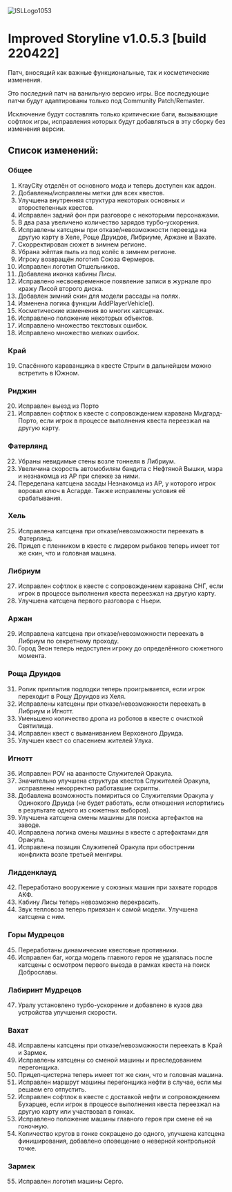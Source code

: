 ![ISLLogo1053](https://i.imgur.com/EtEKwBH.png)
# Improved Storyline v1.0.5.3 [build 220422]

Патч, вносящий как важные функциональные, так и косметические изменения.

Это последний патч на ванильную версию игры. Все последующие патчи будут адаптированы только под Community Patch/Remaster. 

Исключение будут составлять только критические баги, вызывающие софтлок игры, исправления которых будут добавляться в эту сборку без изменения версии.

## Список изменений:

### Общее

1. KrayCity отделён от основного мода и теперь доступен как аддон.
2. Добавлены/исправлены метки для всех квестов.
3. Улучшена внутренняя структура некоторых основных и второстепенных квестов.
4. Исправлен задний фон при разговоре с некоторыми персонажами.
5. В два раза увеличено количество зарядов турбо-ускорения.
6. Исправлены катсцены при отказе/невозможности переезда на другую карту в Хеле, Роще Друидов, Либриуме, Аржане и Вахате.
7. Скорректирован сюжет в зимнем регионе.
8. Убрана жёлтая пыль из под колёс в зимнем регионе.
9. Игроку возвращён логотип Союза Фермеров.
10. Исправлен логотип Отшельников.
11. Добавлена иконка кабины Лисы.
12. Исправлено несвоевременное появление записи в журнале про кражу Лисой второго диска.
13. Добавлен зимний скин для модели рассады на полях.
14. Изменена логика функции AddPlayerVehicle().
15. Косметические изменения во многих катсценах.
16. Исправлено положение некоторых объектов.
17. Исправлено множество текстовых ошибок.
18. Исправлено множество мелких ошибок.

### Край

19. Спасённого караванщика в квесте Стрыги в дальнейшем можно встретить в Южном.

### Риджин

20. Исправлен выезд из Порто
21. Исправлен софтлок в квесте с сопровождением каравана Мидгард-Порто, если игрок в процессе выполнения квеста переезжал на другую карту.

### Фатерлянд

22. Убраны невидимые стены возле тоннеля в Либриум.
23. Увеличина скорость автомобилям бандита с Нефтяной Вышки, мэра и незнакомца из АР при слежке за ними.
24. Переделана катсцена засады Незнакомца из АР, у которого игрок воровал ключ в Асгарде. Также исправлены условия её срабатывания.

### Хель

25. Исправлена катсцена при отказе/невозможности переехать в Фатерлянд.
26. Прицеп с пленником в квесте с лидером рыбаков теперь имеет тот же скин, что и головная машина.

### Либриум

27. Исправлен софтлок в квесте с сопровождением каравана СНГ, если игрок в процессе выполнения квеста переезжал на другую карту.
28. Улучшена катсцена первого разговора с Ньери.

### Аржан

29. Исправлена катсцена при отказе/невозможности переехать в Либриум по секретному проходу.
30. Город Зеон теперь недоступен игроку до определённого сюжетного момента.

### Роща Друидов

31. Ролик приплытия подлодки теперь проигрывается, если игрок переходит в Рощу Друидов из Хеля.
32. Исправлены катсцены при отказе/невозможности переехать в Либриум и Игнотт.
33. Уменьшено количество дропа из роботов в квесте с очисткой Святилища.
34. Исправлен квест с выманиванием Верховного Друида.
35. Улучшен квест со спасением жителей Улука.

### Игнотт

36. Исправлен POV на аванпосте Служителей Оракула.
37. Значительно улучшена структура квестов Служителей Оракула, исправлены некорректно работавшие скрипты.
38. Добавлена возможность помириться со Служителями Оракула у Одинокого Друида (не будет работать, если отношения испортились в результате одного из сюжетных выборов).
39. Улучшена катсцена смены машины для поиска артефактов на заводе.
40. Исправлена логика смены машины в квесте с артефактами для Оракула.
41. Исправлена позиция Служителей Оракула при обострении конфликта возле третьей менгиры.

### Лидденклауд

42. Переработано вооружение у союзных машин при захвате городов АКФ.
43. Кабину Лисы теперь невозможно перекрасить.
44. Звук тепловоза теперь привязан к самой модели. Улучшена катсцена с ним.

### Горы Мудрецов

45. Переработаны динамические квестовые противники.
46. Исправлен баг, когда модель главного героя не удалялась после катсцены с осмотром первого выезда в рамках квеста на поиск Доброславы.

### Лабиринт Мудрецов

47. Уралу установлено турбо-ускорение и добавлено в кузов два устройства улучшения скорости.

### Вахат

48. Исправлены катсцены при отказе/невозможности переехать в Край и Зармек.
49. Исправлены катсцены со сменой машины и преследованием перегонщика.
50. Прицеп-цистерна теперь имеет тот же скин, что и головная машина.
51. Исправлен маршрут машины перегонщика нефти в случае, если мы решаем его отпустить.
52. Исправлен софтлок в квесте с доставкой нефти и сопровождением Бухарцев, если игрок в процессе выполнения квеста переезжал на другую карту или участвовал в гонках.
53. Исправлено положение машины главного героя при смене её на гоночную.
54. Количество кругов в гонке сокращено до одного, улучшена катсцена финиширования, добавлено оповещение о неверной контрольной точке.

### Зармек

55. Исправлен логотип машины Серго.